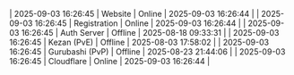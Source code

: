 | 2025-09-03 16:26:45 | Website | Online | 2025-09-03 16:26:44 |
| 2025-09-03 16:26:45 | Registration | Online | 2025-09-03 16:26:44 |
| 2025-09-03 16:26:45 | Auth Server | Offline | 2025-08-18 09:33:31 |
| 2025-09-03 16:26:45 | Kezan (PvE) | Offline | 2025-08-03 17:58:02 |
| 2025-09-03 16:26:45 | Gurubashi (PvP) | Offline | 2025-08-23 21:44:06 |
| 2025-09-03 16:26:45 | Cloudflare | Online | 2025-09-03 16:26:44 |
